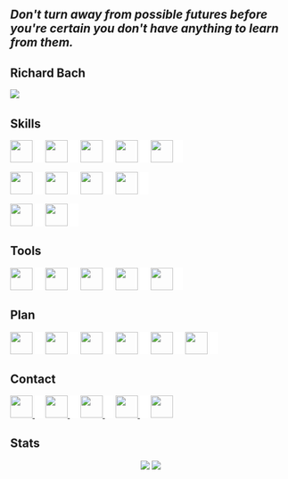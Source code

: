 ## _**Don't turn away from possible futures before you're certain you don't have anything to learn from them.**_

## Richard Bach

<!-- [![Typing SVG](https://readme-typing-svg.herokuapp.com?font=fira+code&color=%2300CCCC&center=true&vCenter=true&multiline=true&size=32&width=1200&height=130&lines=Hi+there+%F0%9F%91%8B;Welcome+to+my+Github+Profile;I'm+Yuran+-+a+Web+Developer)](https://git.io/typing-svg) -->

![](https://komarev.com/ghpvc/?username=yuran1811&style=flat-square&color=00CCCC)

## Skills

<img src="https://cdn.jsdelivr.net/gh/devicons/devicon/icons/html5/html5-original.svg" width="40" height="40"> <img src="./src/_blank.png" width="15" height="40">
<img src="https://cdn.jsdelivr.net/gh/devicons/devicon/icons/css3/css3-original.svg" width="40" height="40"> <img src="./src/_blank.png" width="15" height="40">
<img src="https://cdn.jsdelivr.net/gh/devicons/devicon/icons/javascript/javascript-original.svg" width="40" height="40"> <img src="./src/_blank.png" width="15" height="40">
<img src="https://cdn.jsdelivr.net/gh/devicons/devicon/icons/nodejs/nodejs-original.svg" width="40" height="40"> <img src="./src/_blank.png" width="15" height="40">
<img src="https://cdn.jsdelivr.net/gh/devicons/devicon/icons/cplusplus/cplusplus-original.svg" width="40" height="40"> <img src="./src/_blank.png" width="15" height="40">

<img src="https://cdn.jsdelivr.net/gh/devicons/devicon/icons/react/react-original.svg" width="40" height="40"/> <img src="./src/_blank.png" width="15" height="40">
<img src="https://cdn.jsdelivr.net/gh/devicons/devicon/icons/sass/sass-original.svg" width="40" height="40"> <img src="./src/_blank.png" width="15" height="40">
<img src="https://cdn.jsdelivr.net/gh/devicons/devicon/icons/express/express-original.svg" width="40" height="40"/> <img src="./src/_blank.png" width="15" height="40">
<img src="https://cdn.jsdelivr.net/gh/devicons/devicon/icons/typescript/typescript-original.svg" width="40" height="40"/> <img src="./src/_blank.png" width="15" height="40">


<img src="https://cdn.jsdelivr.net/gh/devicons/devicon/icons/sequelize/sequelize-original.svg" width="40" height="40" /> <img src="./src/_blank.png" width="15" height="40">
<img src="https://cdn.jsdelivr.net/gh/devicons/devicon/icons/mongodb/mongodb-plain.svg" width="40" height="40" /> <img src="./src/_blank.png" width="15" height="40">


## Tools

<img src="https://cdn.jsdelivr.net/gh/devicons/devicon/icons/photoshop/photoshop-plain.svg" width="40" height="40" /> <img src="./src/_blank.png" width="15" height="40" />
<img src="https://cdn.jsdelivr.net/gh/devicons/devicon/icons/illustrator/illustrator-plain.svg" width="40" height="40" /> <img src="./src/_blank.png" width="15" height="40" />
<img src="https://cdn.jsdelivr.net/gh/devicons/devicon/icons/git/git-original.svg" width="40" height="40" /> <img src="./src/_blank.png" width="15" height="40" />
<img src="https://cdn.jsdelivr.net/gh/devicons/devicon/icons/figma/figma-original.svg" width="40" height="40" /> <img src="./src/_blank.png" width="15" height="40" />
<img src="https://cdn.jsdelivr.net/gh/devicons/devicon/icons/vscode/vscode-original.svg" width="40" height="40" /> <img src="./src/_blank.png" width="15" height="40" />

## Plan

<img src="https://cdn.jsdelivr.net/gh/devicons/devicon/icons/nextjs/nextjs-original.svg" width="40" height="40"/> <img src="./src/_blank.png" width="15" height="40" />
<img src="https://cdn.jsdelivr.net/gh/devicons/devicon/icons/tailwindcss/tailwindcss-plain.svg" width="40" height="40" /> <img src="./src/_blank.png" width="15" height="40">
<img src="https://cdn.jsdelivr.net/gh/devicons/devicon/icons/socketio/socketio-original.svg" width="40" height="40" /> <img src="./src/_blank.png" width="15" height="40">
<img src="https://cdn.jsdelivr.net/gh/devicons/devicon/icons/threejs/threejs-original.svg" width="40" height="40" /> <img src="./src/_blank.png" width="15" height="40">
<img src="https://cdn.jsdelivr.net/gh/devicons/devicon/icons/jest/jest-plain.svg" width="40" height="40" /> <img src="./src/_blank.png" width="15" height="40">
<img src="https://cdn.jsdelivr.net/gh/devicons/devicon/icons/docker/docker-plain.svg" width="40" height="40" /> <img src="./src/_blank.png" width="15" height="40">

## Contact

<a href="https://github.com/yuran1811"> <img src="https://cdn.jsdelivr.net/gh/devicons/devicon/icons/github/github-original.svg" width="40" height="40"/> </a> <img src="./src/_blank.png" width="15" height="40"> <a href="https://www.facebook.com/YuranLegends/"> <img src="https://cdn.jsdelivr.net/gh/devicons/devicon/icons/facebook/facebook-original.svg" width="40" height="40"/> </a> <img src="./src/_blank.png" width="15" height="40"> <a href="https://www.instagram.com/_yuranlegends_"> <img src="https://cdn-icons-png.flaticon.com/512/174/174855.png" width="40" height="40"/> </a> <img src="./src/_blank.png" width="15" height="40"> <a href="https://www.youtube.com/channel/UCLXNBb-jZRS_3o_itGGrGRA?view_as=subscriber"> <img src="https://cdn-icons-png.flaticon.com/512/174/174883.png" width="40" height="40"/> </a> <img src="./src/_blank.png" width="15" height="40"> <a href="https://www.linkedin.com/in/yuran-legends-6252b6222/"> <img src="https://cdn.jsdelivr.net/gh/devicons/devicon/icons/linkedin/linkedin-original.svg" width="40" height="40"/> </a>

## Stats

<div align="center">
	<img height="165" align="center" src="https://github-readme-stats.vercel.app/api/top-langs/?username=yuran1811&layout=compact&theme=noctis_minimus&langs_count=8"> <img height="165" align="center" src="https://github-readme-stats.vercel.app/api?username=yuran1811&show_icons=true&theme=noctis_minimus">
</div>
